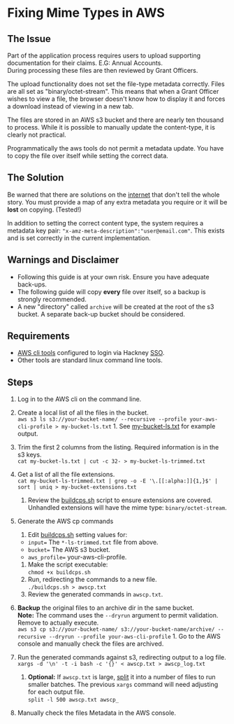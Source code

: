 # Fixing Mime Types in AWS

## The Issue

Part of the application process requires users to upload supporting documentation for their claims. E.G: Annual Accounts.  
During processing these files are then reviewed by Grant Officers.

The upload functionality does not set the file-type metadata correctly. Files are all set as "binary/octet-stream". This means that when a Grant Officer wishes to view a file, the browser doesn't know how to display it and forces a download instead of viewing in a new tab.

The files are stored in an AWS s3 bucket and there are nearly ten thousand to process. While it is possible to manually update the content-type, it is clearly not practical.

Programmatically the aws tools do not permit a metadata update. You have to copy the file over itself while setting the correct data.

## The Solution

Be warned that there are solutions on the [internet](https://stackoverflow.com/questions/23548256/how-can-i-change-the-content-type-of-an-object-using-aws-cli) that don't tell the whole story. You must provide a map of any extra metadata you require or it will be **lost** on copying. (Tested!)

In addition to setting the correct content type, the system requires a metadata key pair:
`"x-amz-meta-description":"user@email.com"`. This exists and is set correctly in the current implementation.

## Warnings and Disclaimer

- Following this guide is at your own risk. Ensure you have adequate back-ups.
- The following guide will copy **every** file over itself, so a backup is strongly recommended.
- A new "directory" called `archive` will be created at the root of the s3 bucket. A separate back-up bucket should be considered.

## Requirements

- [AWS cli tools](https://docs.aws.amazon.com/cli/latest/userguide/cli-chap-install.html) configured to login via Hackney [SSO](https://docs.aws.amazon.com/cli/latest/userguide/cli-configure-sso.html).
- Other tools are standard linux command line tools.

## Steps

1. Log in to the AWS cli on the command line.
1. Create a local list of all the files in the bucket.  
   `aws s3 ls s3://your-bucket-name/ --recursive --profile your-aws-cli-profile > my-bucket-ls.txt` 1. See [my-bucket-ls.txt](my-bucket-ls.txt) for example output.
1. Trim the first 2 columns from the listing. Required information is in the s3 keys.  
   `cat my-bucket-ls.txt | cut -c 32- > my-bucket-ls-trimmed.txt`
1. Get a list of all the file extensions.  
   `cat my-bucket-ls-trimmed.txt | grep -o -E '\.[[:alpha:]]{1,}$' | sort | uniq > my-bucket-extensions.txt`
   1. Review the [buildcps.sh](buildcps.sh) script to ensure extensions are covered. Unhandled extensions will have the mime type: `binary/octet-stream`.
1. Generate the AWS cp commands
   1. Edit [buildcps.sh](buildcps.sh) setting values for:
   - `input=` The `*-ls-trimmed.txt` file from above.
   - `bucket=` The AWS s3 bucket.
   - `aws_profile=` your-aws-cli-profile.
   1. Make the script executable:  
      `chmod +x buildcps.sh`
   1. Run, redirecting the commands to a new file.  
      `./buildcps.sh > awscp.txt`
   1. Review the generated commands in `awscp.txt`.
1. **Backup** the original files to an archive dir in the same bucket.  
   **Note:** The command uses the `--dryrun` argument to permit validation. Remove to actually execute.  
   `aws s3 cp s3://your-bucket-name/ s3://your-bucket-name/archive/ --recursive --dryrun --profile your-aws-cli-profile` 1. Go to the AWS console and manually check the files are archived.
1. Run the generated commands against s3, redirecting output to a log file.  
   `xargs -d '\n' -t -i bash -c '{}' < awscp.txt > awscp_log.txt`

   1. **Optional:** If `awscp.txt` is large, [split](https://kb.iu.edu/d/afar) it into a number of files to run smaller batches. The previous `xargs` command will need adjusting for each output file.  
      `split -l 500 awscp.txt awscp_`

1. Manually check the files Metadata in the AWS console.
